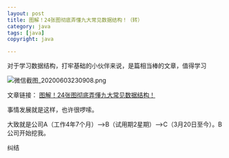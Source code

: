 ```yaml
---
layout: post
title: 图解！24张图彻底弄懂九大常见数据结构！（转）
category: java
tags: [java]
copyright: java

---
```


对于学习数据结构，打牢基础的小伙伴来说，是篇相当棒的文章，值得学习

![微信截图_20200603230908.png][1]



文章链接：
[图解！24张图彻底弄懂九大常见数据结构！][2]


  [1]: https://images.niaobulashi.com/typecho/uploads/2020/06/4248174982.png
  [2]: https://blog.csdn.net/u014398524/article/details/106322387/

事情发展就是这样，也许很啰嗦。

大致就是公司A（工作4年7个月）-->B（试用期2星期）-->C（3月20日至今）。B公司开始挖我。

纠结
